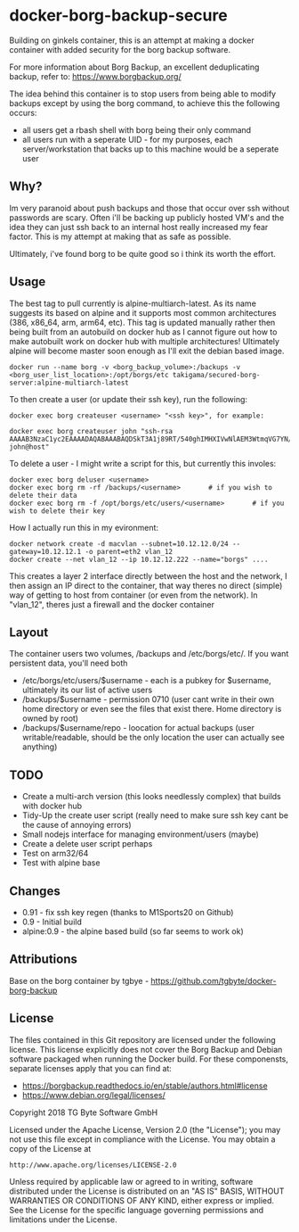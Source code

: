 # docker-borg-backup-secure

Building on ginkels container, this is an attempt at making a docker container with added security for the borg backup software.

For more information about Borg Backup, an excellent deduplicating backup, refer to: https://www.borgbackup.org/

The idea behind this container is to stop users from being able to modify backups except by using the borg command, to achieve this the following occurs:

* all users get a rbash shell with borg being their only command
* all users run with a seperate UID - for my purposes, each server/workstation that backs up to this machine would be a seperate user

## Why?

Im very paranoid about push backups and those that occur over ssh without passwords are scary. Often i'll be backing up publicly hosted VM's and the idea they can just ssh back to an internal host really increased my fear factor. This is my attempt at making that as safe as possible.

Ultimately, i've found borg to be quite good so i think its worth the effort.


## Usage

The best tag to pull currently is alpine-multiarch-latest. As its name suggests its based on alpine and it supports most common architectures (386, x86_64, arm, arm64, etc). This tag is updated manually rather then being built from an autobuild on docker hub as I cannot figure out how to make autobuilt work on docker hub with multiple architectures! Ultimately alpine will become master soon enough as I'll exit the debian based image.

```
docker run --name borg -v <borg_backup_volume>:/backups -v <borg_user_list_location>:/opt/borgs/etc takigama/secured-borg-server:alpine-multiarch-latest
```

To then create a user (or update their ssh key), run the following:

```
docker exec borg createuser <username> "<ssh key>", for example:

docker exec borg createuser john "ssh-rsa AAAAB3NzaC1yc2EAAAADAQABAAABAQDSkT3A1j89RT/540ghIMHXIVwNlAEM3WtmqVG7YN/wYwtsJ8iCszg4/lXQsfLFxYmEVe8L9atgtMGCi5QdYPl4X/c+5YxFfm88Yjfx+2xEgUdOr864eaI22yaNMQ0AlyilmK+asewfaszxcvzxcvzxcv+MCUWo+cyBFZVGOzrjJGEcHewOCbVs+IJWBFSi6w1enbKGc+RY9KrnzeDKWWqzYnNofiHGVFAuMxrmZOasqlTIKiC2UK3RmLxZicWiQmPnpnjJRo7pL0oYM9r/sIWzD6i2S9szDy6aZ john@host"
```

To delete a user - I might write a script for this, but currently this involes:

```
docker exec borg deluser <username>
docker exec borg rm -rf /backups/<username>       # if you wish to delete their data
docker exec borg rm -f /opt/borgs/etc/users/<username>       # if you wish to delete their key
```

How I actually run this in my evironment:
```
docker network create -d macvlan --subnet=10.12.12.0/24 --gateway=10.12.12.1 -o parent=eth2 vlan_12
docker create --net vlan_12 --ip 10.12.12.222 --name="borgs" .... 
```

This creates a layer 2 interface directly between the host and the network, I then assign an IP direct to the container, that way theres no direct (simple) way of getting to host from container (or even from the network). In "vlan_12", theres just a firewall and the docker container   

## Layout

The container users two volumes, /backups and /etc/borgs/etc/. If you want persistent data, you'll need both

 * /etc/borgs/etc/users/$username - each is a pubkey for $username, ultimately its our list of active users
 * /backups/$username - permission 0710 (user cant write in their own home directory or even see the files that exist there. Home directory is owned by root)
 * /backups/$username/repo - loocation for actual backups (user writable/readable, should be the only location the user can actually see anything)

## TODO

 * Create a multi-arch version (this looks needlessly complex) that builds with docker hub
 * Tidy-Up the create user script (really need to make sure ssh key cant be the cause of annoying errors)
 * Small nodejs interface for managing environment/users (maybe)
 * Create a delete user script perhaps
 * Test on arm32/64
 * Test with alpine base


 ## Changes

  * 0.91 - fix ssh key regen (thanks to M1Sports20 on Github)
  * 0.9 - Initial build
  * alpine:0.9 - the alpine based build (so far seems to work ok)

## Attributions

Base on the borg container by tgbye - https://github.com/tgbyte/docker-borg-backup


## License

The files contained in this Git repository are licensed under the following license. This license explicitly does not cover the Borg Backup and Debian software packaged when running the Docker build. For these componensts, separate licenses apply that you can find at:

* https://borgbackup.readthedocs.io/en/stable/authors.html#license
* https://www.debian.org/legal/licenses/

Copyright 2018 TG Byte Software GmbH

Licensed under the Apache License, Version 2.0 (the "License");
you may not use this file except in compliance with the License.
You may obtain a copy of the License at

    http://www.apache.org/licenses/LICENSE-2.0

Unless required by applicable law or agreed to in writing, software
distributed under the License is distributed on an "AS IS" BASIS,
WITHOUT WARRANTIES OR CONDITIONS OF ANY KIND, either express or implied.
See the License for the specific language governing permissions and
limitations under the License.
